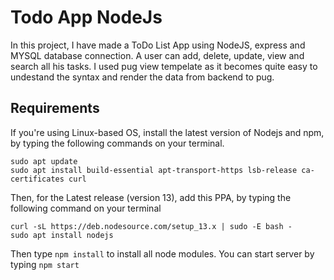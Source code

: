# Todo App NodeJs
In this project, I have made a ToDo List App using NodeJS, express and MYSQL database connection. A user can add, delete, update, view and search all his tasks. I used pug view tempelate as it becomes quite easy to undestand the syntax and render the data from backend to pug.

## Requirements
If you're using Linux-based OS, install the latest version of Nodejs and npm, by typing the following commands on your terminal.
```
sudo apt update
sudo apt install build-essential apt-transport-https lsb-release ca-certificates curl
```
Then, for the Latest release (version 13), add this PPA, by typing the following command on your terminal
```
curl -sL https://deb.nodesource.com/setup_13.x | sudo -E bash -
sudo apt install nodejs
```
Then type `npm install` to install all node modules. You can start server by typing `npm start`
